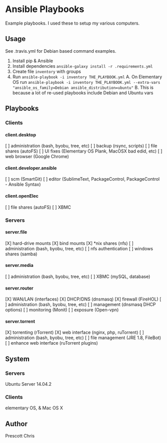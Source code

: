 # Ansible Playbooks

Example playbooks. I used these to setup my various computers.

## Usage

See .travis.yml for Debian based command examples.

1. Install pip & Ansible
2. Install dependencies `ansible-galaxy install -r .requirements.yml`
3. Create file `inventory` with groups
4. Run `ansible-playbook -i inventory THE_PLAYBOOK.yml` 
  A. On Elementary OS run `ansible-playbook -i inventory THE_PLAYBOOK.yml --extra-vars "ansible_os_family=Debian ansible_distribution=ubuntu"`
  B. This is because a lot of re-used playbooks include Debian and Ubuntu vars

## Playbooks

### Clients

#### client.desktop

[ ] administration (bash, byobu, tree, etc)
[ ] backup (rsync, scripts)
[ ] file shares (autoFS)
[ ] UI fixes (Elementary OS Plank, MacOSX bad edid, etc)
[ ] web browser (Google Chrome)

#### client.developer.ansible

[ ] scm (SmartGit)
[ ] editor (SublimeText, PackageControl, PackageControl - Ansible Syntax)

#### client.openElec

[ ] file shares (autoFS)
[ ] XBMC

### Servers

#### server.file

[X] hard-drive mounts
[X] bind mounts
[X] *nix shares (nfs)
[ ] administration (bash, byobu, tree, etc)
[ ] nfs authentication
[ ] windows shares (samba)

#### server.media

[ ] administration (bash, byobu, tree, etc)
[ ] XBMC (mySQL, database)

#### server.router 

[X] WAN/LAN (interfaces)
[X] DHCP/DNS (dnsmasq)
[X] firewall (FireHOL)
[ ] administration (bash, byobu, tree, etc)
[ ] management (dnsmasq DHCP options)
[ ] monitoring (Monit)
[ ] exposure (Open-vpn)

#### server.torrent 

[X] torrenting (rTorrent)
[X] web interface (nginx, php, ruTorrent)
[ ] administration (bash, byobu, tree, etc)
[ ] file management (JRE  1.8, FileBot)
[ ] enhance web interface (ruTorrent plugins)

## System

### Servers 

Ubuntu Server 14.04.2

### Clients 

elementary OS, & Mac OS X 

## Author

Prescott Chris
